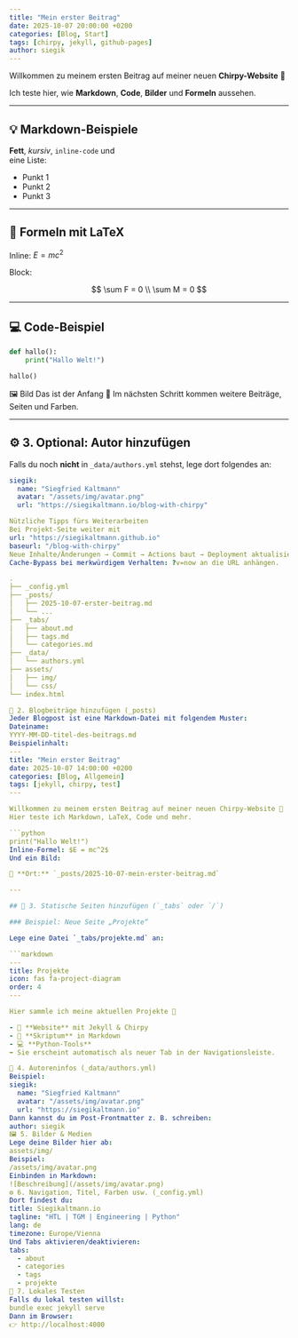 ```yaml
---
title: "Mein erster Beitrag"
date: 2025-10-07 20:00:00 +0200
categories: [Blog, Start]
tags: [chirpy, jekyll, github-pages]
author: siegik
---
```


Willkommen zu meinem ersten Beitrag auf meiner neuen **Chirpy-Website** 🎉  

Ich teste hier, wie **Markdown**, **Code**, **Bilder** und **Formeln** aussehen.

---

## 💡 Markdown-Beispiele

**Fett**, *kursiv*, `inline-code` und  
eine Liste:

- Punkt 1
- Punkt 2
- Punkt 3

---

## 🧮 Formeln mit LaTeX

Inline: $E = mc^2$

Block:

$$
\sum F = 0 \\
\sum M = 0
$$

---

## 💻 Code-Beispiel

```python
def hallo():
    print("Hallo Welt!")

hallo()
```

🖼️ Bild
Das ist der Anfang 🚀
Im nächsten Schritt kommen weitere Beiträge, Seiten und Farben.

---

## ⚙️ 3. Optional: Autor hinzufügen

Falls du noch **nicht** in `_data/authors.yml` stehst, lege dort folgendes an:

```yaml
siegik:
  name: "Siegfried Kaltmann"
  avatar: "/assets/img/avatar.png"
  url: "https://siegikaltmann.io/blog-with-chirpy"

Nützliche Tipps fürs Weiterarbeiten
Bei Projekt-Seite weiter mit
url: "https://siegikaltmann.github.io"
baseurl: "/blog-with-chirpy"
Neue Inhalte/Änderungen → Commit → Actions baut → Deployment aktualisiert.
Cache-Bypass bei merkwürdigem Verhalten: ?v=now an die URL anhängen.

.
├── _config.yml
├── _posts/
│   ├── 2025-10-07-erster-beitrag.md
│   └── ...
├── _tabs/
│   ├── about.md
│   ├── tags.md
│   └── categories.md
├── _data/
│   └── authors.yml
├── assets/
│   ├── img/
│   └── css/
└── index.html

📝 2. Blogbeiträge hinzufügen (_posts)
Jeder Blogpost ist eine Markdown-Datei mit folgendem Muster:
Dateiname:
YYYY-MM-DD-titel-des-beitrags.md
Beispielinhalt:
---
title: "Mein erster Beitrag"
date: 2025-10-07 14:00:00 +0200
categories: [Blog, Allgemein]
tags: [jekyll, chirpy, test]
---

Willkommen zu meinem ersten Beitrag auf meiner neuen Chirpy-Website 🎉  
Hier teste ich Markdown, LaTeX, Code und mehr.

```python
print("Hallo Welt!")
Inline-Formel: $E = mc^2$
Und ein Bild:

📂 **Ort:** `_posts/2025-10-07-mein-erster-beitrag.md`

---

## 📘 3. Statische Seiten hinzufügen (`_tabs` oder `/`)

### Beispiel: Neue Seite „Projekte“

Lege eine Datei `_tabs/projekte.md` an:

```markdown
---
title: Projekte
icon: fas fa-project-diagram
order: 4
---

Hier sammle ich meine aktuellen Projekte 🚀

- 📘 **Website** mit Jekyll & Chirpy
- 🧠 **Skriptum** in Markdown
- 💻 **Python-Tools**
➡️ Sie erscheint automatisch als neuer Tab in der Navigationsleiste.

👥 4. Autoreninfos (_data/authors.yml)
Beispiel:
siegik:
  name: "Siegfried Kaltmann"
  avatar: "/assets/img/avatar.png"
  url: "https://siegikaltmann.io"
Dann kannst du im Post-Frontmatter z. B. schreiben:
author: siegik
🖼️ 5. Bilder & Medien
Lege deine Bilder hier ab:
assets/img/
Beispiel:
/assets/img/avatar.png
Einbinden in Markdown:
![Beschreibung](/assets/img/avatar.png)
⚙️ 6. Navigation, Titel, Farben usw. (_config.yml)
Dort findest du:
title: Siegikaltmann.io
tagline: "HTL | TGM | Engineering | Python"
lang: de
timezone: Europe/Vienna
Und Tabs aktivieren/deaktivieren:
tabs:
  - about
  - categories
  - tags
  - projekte
🔄 7. Lokales Testen
Falls du lokal testen willst:
bundle exec jekyll serve
Dann im Browser:
👉 http://localhost:4000
